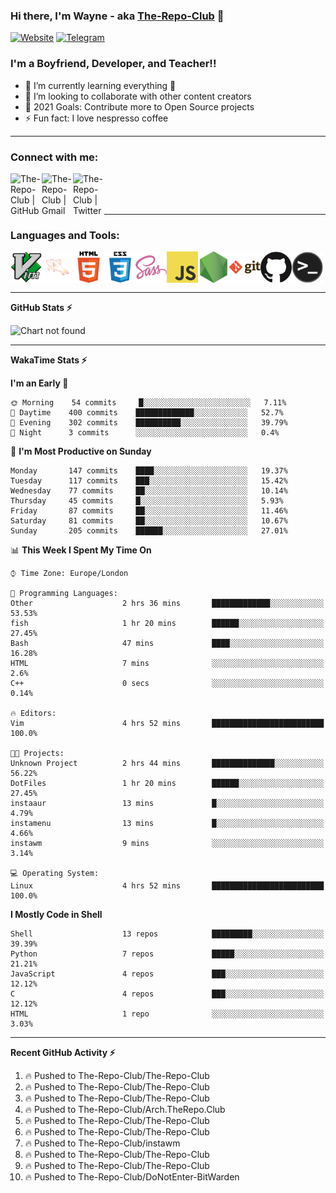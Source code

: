 ### Hi there, I'm Wayne - aka [The-Repo-Club][website] 👋

[![Website](https://img.shields.io/website?label=github.com/The-Repo-Club/&color=orange&style=flat-square&url=https://github.com/The-Repo-Club/)][website]
[![Telegram](https://img.shields.io/badge/Chat%20on-Telegram-orange.svg?color=orange&logo=telegram&style=flat-square)][telegram]

### I'm a Boyfriend, Developer, and Teacher!!

- 🌱 I’m currently learning everything 🤣
- 👯 I’m looking to collaborate with other content creators
- 🥅 2021 Goals: Contribute more to Open Source projects
- ⚡ Fun fact: I love nespresso coffee

---
### Connect with me:

[<img align="left" alt="The-Repo-Club | GitHub" width="50px" src="https://cdn.jsdelivr.net/npm/simple-icons@v3/icons/github.svg" />][website]
[<img align="left" alt="The-Repo-Club | Gmail" width="50px" src="https://cdn.jsdelivr.net/npm/simple-icons@v3/icons/gmail.svg" />][email]
[<img align="left" alt="The-Repo-Club | Twitter" width="50px" src="https://cdn.jsdelivr.net/npm/simple-icons@v3/icons/telegram.svg" />][telegram]

[website]: https://github.com/The-Repo-Club/
[email]: mailto:wayne6324@gmail.com
[telegram]: https://t.me/TheRepoClub

<br />
<br />
<br />

---
### Languages and Tools:

<img align="left" alt="Vim" width="50px" src="https://raw.githubusercontent.com/github/explore/80688e429a7d4ef2fca1e82350fe8e3517d3494d/topics/vim/vim.png" />
<img align="left" alt="Fish" width="50px" src="https://raw.githubusercontent.com/github/explore/80688e429a7d4ef2fca1e82350fe8e3517d3494d/topics/fish/fish.png" />
<img align="left" alt="HTML5" width="50px" src="https://raw.githubusercontent.com/github/explore/80688e429a7d4ef2fca1e82350fe8e3517d3494d/topics/html/html.png" />
<img align="left" alt="CSS3" width="50px" src="https://raw.githubusercontent.com/github/explore/80688e429a7d4ef2fca1e82350fe8e3517d3494d/topics/css/css.png" />
<img align="left" alt="Sass" width="50px" src="https://raw.githubusercontent.com/github/explore/80688e429a7d4ef2fca1e82350fe8e3517d3494d/topics/sass/sass.png" />
<img align="left" alt="JavaScript" width="50px" src="https://raw.githubusercontent.com/github/explore/80688e429a7d4ef2fca1e82350fe8e3517d3494d/topics/javascript/javascript.png" />
<img align="left" alt="Node.js" width="50px" src="https://raw.githubusercontent.com/github/explore/80688e429a7d4ef2fca1e82350fe8e3517d3494d/topics/nodejs/nodejs.png" />
<img align="left" alt="Git" width="50px" src="https://raw.githubusercontent.com/github/explore/80688e429a7d4ef2fca1e82350fe8e3517d3494d/topics/git/git.png" />
<img align="left" alt="GitHub" width="50px" src="https://raw.githubusercontent.com/github/explore/78df643247d429f6cc873026c0622819ad797942/topics/github/github.png" />
<img align="left" alt="Terminal" width="50px" src="https://raw.githubusercontent.com/github/explore/80688e429a7d4ef2fca1e82350fe8e3517d3494d/topics/terminal/terminal.png" />

<br />
<br />
<br />

---

**GitHub Stats ⚡**

![Chart not found](https://github-readme-stats.vercel.app/api?username=The-Repo-Club&theme=tokyonight&show_icons=true&count_private=true&hide_border=true&include_all_commits=true&custom_title=The-Repo-Club%27s+GitHub+Stats)


---

**WakaTime Stats ⚡**

<!--START_SECTION:waka-->
**I'm an Early 🐤** 

```text
🌞 Morning    54 commits     █░░░░░░░░░░░░░░░░░░░░░░░░   7.11% 
🌆 Daytime    400 commits    █████████████░░░░░░░░░░░░   52.7% 
🌃 Evening    302 commits    ██████████░░░░░░░░░░░░░░░   39.79% 
🌙 Night      3 commits      ░░░░░░░░░░░░░░░░░░░░░░░░░   0.4%

```
📅 **I'm Most Productive on Sunday** 

```text
Monday       147 commits    ████░░░░░░░░░░░░░░░░░░░░░   19.37% 
Tuesday      117 commits    ███░░░░░░░░░░░░░░░░░░░░░░   15.42% 
Wednesday    77 commits     ██░░░░░░░░░░░░░░░░░░░░░░░   10.14% 
Thursday     45 commits     █░░░░░░░░░░░░░░░░░░░░░░░░   5.93% 
Friday       87 commits     ██░░░░░░░░░░░░░░░░░░░░░░░   11.46% 
Saturday     81 commits     ██░░░░░░░░░░░░░░░░░░░░░░░   10.67% 
Sunday       205 commits    ██████░░░░░░░░░░░░░░░░░░░   27.01%

```


📊 **This Week I Spent My Time On** 

```text
⌚︎ Time Zone: Europe/London

💬 Programming Languages: 
Other                    2 hrs 36 mins       █████████████░░░░░░░░░░░░   53.53% 
fish                     1 hr 20 mins        ██████░░░░░░░░░░░░░░░░░░░   27.45% 
Bash                     47 mins             ████░░░░░░░░░░░░░░░░░░░░░   16.28% 
HTML                     7 mins              ░░░░░░░░░░░░░░░░░░░░░░░░░   2.6% 
C++                      0 secs              ░░░░░░░░░░░░░░░░░░░░░░░░░   0.14%

🔥 Editors: 
Vim                      4 hrs 52 mins       █████████████████████████   100.0%

🐱‍💻 Projects: 
Unknown Project          2 hrs 44 mins       ██████████████░░░░░░░░░░░   56.22% 
DotFiles                 1 hr 20 mins        ██████░░░░░░░░░░░░░░░░░░░   27.45% 
instaaur                 13 mins             █░░░░░░░░░░░░░░░░░░░░░░░░   4.79% 
instamenu                13 mins             █░░░░░░░░░░░░░░░░░░░░░░░░   4.66% 
instawm                  9 mins              ░░░░░░░░░░░░░░░░░░░░░░░░░   3.14%

💻 Operating System: 
Linux                    4 hrs 52 mins       █████████████████████████   100.0%

```

**I Mostly Code in Shell** 

```text
Shell                    13 repos            █████████░░░░░░░░░░░░░░░░   39.39% 
Python                   7 repos             █████░░░░░░░░░░░░░░░░░░░░   21.21% 
JavaScript               4 repos             ███░░░░░░░░░░░░░░░░░░░░░░   12.12% 
C                        4 repos             ███░░░░░░░░░░░░░░░░░░░░░░   12.12% 
HTML                     1 repo              ░░░░░░░░░░░░░░░░░░░░░░░░░   3.03%

```



<!--END_SECTION:waka-->

---

**Recent GitHub Activity :zap:**

<!--START_SECTION:activity-->
1. 🔥 Pushed to The-Repo-Club/The-Repo-Club
2. 🔥 Pushed to The-Repo-Club/The-Repo-Club
3. 🔥 Pushed to The-Repo-Club/The-Repo-Club
4. 🔥 Pushed to The-Repo-Club/Arch.TheRepo.Club
5. 🔥 Pushed to The-Repo-Club/The-Repo-Club
6. 🔥 Pushed to The-Repo-Club/The-Repo-Club
7. 🔥 Pushed to The-Repo-Club/instawm
8. 🔥 Pushed to The-Repo-Club/The-Repo-Club
9. 🔥 Pushed to The-Repo-Club/The-Repo-Club
10. 🔥 Pushed to The-Repo-Club/DoNotEnter-BitWarden
<!--END_SECTION:activity-->
